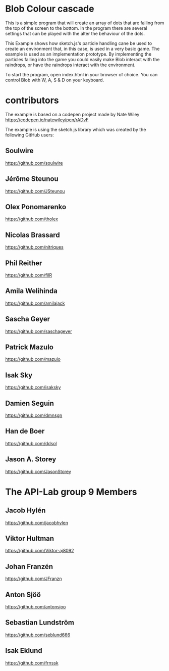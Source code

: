 # Blob Colour cascade

This is a simple program that will create an array of dots that are falling from the top of the screen to the bottom. In the program there are several settings that can be played with the alter the behaviour of the dots. 

This Example shows how sketch.js's particle handling cane be used to create an environment that, in this case, is used in a very basic game. 
The example is used as an implementation prototype. By implementing the particles falling into the game you could easily make Blob interact with the raindrops, or have the raindrops interact with the environment. 

To start the program, open index.html in your browser of choice. 
You can control Blob with W, A, S & D on your keyboard. 

# contributors
The example is based on a codepen project made by Nate Wiley
https://codepen.io/natewiley/pen/rADvF

The example is using the sketch.js library which was created by the following GitHub users:
## Soulwire
https://github.com/soulwire

## Jérôme Steunou
https://github.com/JSteunou

## Olex Ponomarenko
https://github.com/tholex

## Nicolas Brassard
https://github.com/nitriques

## Phil Reither
https://github.com/filR

## Amila Welihinda
https://github.com/amilajack

## Sascha Geyer
https://github.com/saschageyer 

## Patrick Mazulo
https://github.com/mazulo

## Isak Sky
https://github.com/isaksky

## Damien Seguin
https://github.com/dmnsgn

## Han de Boer
https://github.com/ddsol

## Jason A. Storey
https://github.com/JasonStorey

# The API-Lab group 9 Members

## Jacob Hylén
https://github.com/jacobhylen

## Viktor Hultman
https://github.com/Viktor-aj8092

## Johan Franzén
https://github.com/JFranzn

## Anton Sjöö
https://github.com/antonsjoo

## Sebastian Lundström
https://github.com/seblund666 

## Isak Eklund
https://github.com/frnssk 